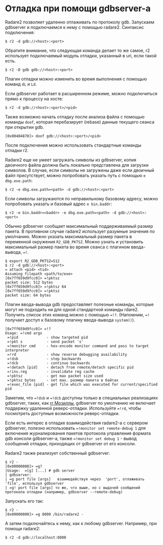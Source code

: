 # Отладка при помощи gdbserver-а

Radare2 позволяет удаленно отлаживать по протоколу gdb. Запускаем gdbserver и подключаемся к нему с помощью radare2. Синтаксис подключения:

```
$ r2 -d gdb://<host>:<port>
```

Обратите внимание, что следующая команда делает то же самое, r2 использует подключаемый модуль отладки, указанный в uri, если такой есть.

```
$ r2 -D gdb gdb://<host>:<port>
```

Плагин отладки можно изменить во время выполнения с помощью команд `dL` и `Ld`.

Если gdbserver работает в расширенном режиме, можно подключиться прямо к процессу на хосте:

```
$ r2 -d gdb://<host>:<port>/<pid>
```

Также возможно начать отладку после анализа файла с помощью команды `doof`, которая перебазирует (rebase) данные текущего сеанса при открытии gdb.

```
[0x00404870]> doof gdb://<host>:<port>/<pid>
```

После подключения можно использовать стандартные команды отладки r2.

Radare2 еще не умеет загружать символы из gdbserver, копия двоичного файла должна быть локально представлена для загрузки символов. В случае, если символы не загружены даже если двоичный файл присутствует, можно попробовать указать путь с помощью `e dbg.exe.path`:

```
$ r2 -e dbg.exe.path=<path> -d gdb://<host>:<port>
```

Если символы загружаются по неправильному базовому адресу, можно попробовать указать и базовый адрес `e bin.baddr`:

```
$ r2 -e bin.baddr=<baddr> -e dbg.exe.path=<path> -d gdb://<host>:<port>
```

Обычно gdbserver сообщает максимальный поддерживаемый размер пакета. В противном случае radare2 использует разумные значения по умолчанию. Можно указать максимальный размер пакета в переменной окружения `R2_GDB_PKTSZ`. Можно узнать и установить максимальный размер пакета во время сеанса с плагином ввода-вывода, `=!`.

```
$ export R2_GDB_PKTSZ=512
$ r2 -d gdb://<host>:<port>
= attach <pid> <tid>
Assuming filepath <path/to/exe>
[0x7ff659d9fcc0]> =!pktsz
packet size: 512 bytes
[0x7ff659d9fcc0]> =!pktsz 64
[0x7ff659d9fcc0]> =!pktsz
packet size: 64 bytes
```

Плагин ввода-вывода gdb предоставляет полезные команды, которые могут не подходить ни для одной стандартной команды rdare2. Получить список этих команд можно с помощью
`=!?`. (Напомним, `=!` получает доступ к базовому плагину ввода-вывода `system()`).

```
[0x7ff659d9fcc0]> =!?
Usage: =!cmd args
 =!pid             - show targeted pid
 =!pkt s           - send packet 's'
 =!monitor cmd     - hex-encode monitor command and pass to target interpreter
 =!rd              - show reverse debugging availability
 =!dsb             - step backwards
 =!dcb             - continue backwards
 =!detach [pid]    - detach from remote/detach specific pid
 =!inv.reg         - invalidate reg cache
 =!pktsz           - get max packet size used
 =!pktsz bytes     - set max. размер пакета в байтах
 =!exec_file [pid] - get file which was executed for current/specified pid
```

Заметим, что `=!dsb` и `=!dcb` доступны только в специальных реализациях gdbserver, таких, как [rr Мозиллы](https://github.com/mozilla/rr), gdbserver по умолчанию не включает поддержку удаленной реверс-отладки.
Используйте `=!rd`, чтобы посмотреть доступные возможности реверс-отладки.

Если есть интерес в отладке взаимодействия radare2-а с сервером gdbserver, полезно использовать `=!monitor set remote-debug 1` для включения журналирования пакетов протокола управления формата gdb консоли gdbserver-а, также `=!monitor set debug 1` - вывод сообщений отладки, приходящих от gdbserver от его консоли.

Radare2 также реализует собственный gdbserver:

```
$ r2 -
[0x00000000]> =g?
|Usage:  =[g] [...] # gdb server
| gdbserver:
| =g port file [args]   взаимодействуя через  'port', отлаживать 'file', используя gdbserver
| =g! port file [args] то же, что выше, но с выдачей сообщений протокола отладки (например, gdbserver --remote-debug)
```

Запускать его так:

```
$ r2 -
[0x00000000]> =g 8000 /bin/radare2 -
```

А затем подключайтесь к нему, как к любому gdbserver. Например, при помощи radare2:

```
$ r2 -d gdb://localhost:8000
```
